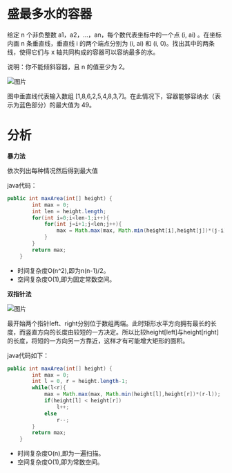 #  盛最多水的容器
给定 n 个非负整数 a1，a2，...，an，每个数代表坐标中的一个点 (i, ai) 。在坐标内画 n 条垂直线，垂直线 i 的两个端点分别为 (i, ai) 和 (i, 0)。找出其中的两条线，使得它们与 x 轴共同构成的容器可以容纳最多的水。

说明：你不能倾斜容器，且 n 的值至少为 2。

![图片](https://aliyun-lc-upload.oss-cn-hangzhou.aliyuncs.com/aliyun-lc-upload/uploads/2018/07/25/question_11.jpg)

图中垂直线代表输入数组 [1,8,6,2,5,4,8,3,7]。在此情况下，容器能够容纳水（表示为蓝色部分）的最大值为 49。

# 分析

**暴力法**

依次列出每种情况然后得到最大值

java代码：
```java
public int maxArea(int[] height) {
        int max = 0;
        int len = height.length;
        for(int i=0;i<len-1;i++){
            for(int j=i+1;j<len;j++){
                max = Math.max(max, Math.min(height[i],height[j])*(j-i));
            }
        }
        return max;
    }
```

* 时间复杂度O(n^2),即为n(n-1)/2。
* 空间复杂度O(1),即为固定常数空间。

**双指针法**

![图片](https://aliyun-lc-upload.oss-cn-hangzhou.aliyuncs.com/aliyun-lc-upload/uploads/2018/07/25/question_11.jpg)

最开始两个指针left、right分别位于数组两端。此时矩形水平方向拥有最长的长度，而竖直方向的长度由较短的一方决定。所以比较height[left]与height[right]的长度，将短的一方向另一方靠近，这样才有可能增大矩形的面积。

java代码如下：
```java
public int maxArea(int[] height) {
        int max = 0;
        int l = 0, r = height.length-1;
        while(l<r){
            max = Math.max(max, Math.min(height[l],height[r])*(r-l));
            if(height[l] < height[r])
                l++;
            else
                r--;
        }
        return max;
    }
```

* 时间复杂度O(n),即为一遍扫描。
* 空间复杂度O(1),即为常数空间。
